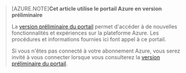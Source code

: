 
> [AZURE.NOTE]**Cet article utilise le portail Azure en version préliminaire**
> 
> La [version préliminaire du portail](https://portal.azure.com/) permet d'accéder à de nouvelles fonctionnalités et expériences sur la plateforme Azure. Les procédures et informations fournies ici font appel à ce portail.
> 
> Si vous n'êtes pas connecté à votre abonnement Azure, vous serez invité à vous connecter lorsque vous consulterez la [version préliminaire du portail](https://portal.azure.com/).

<!---HONumber=62-->